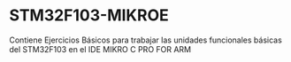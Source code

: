 # STM32F103-MIKROE
Contiene Ejercicios Básicos para trabajar las unidades funcionales básicas del STM32F103 en el IDE MIKRO C PRO FOR ARM
